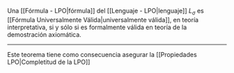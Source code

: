 Una [[Fórmula - LPO|fórmula]] del [[Lenguaje - LPO|lenguaje]] $L_σ$ es [[Fórmula Universalmente Válida|universalmente válida]], en teoría interpretativa, si y sólo si es formalmente válida en teoría de la demostración axiomática.
***
Este teorema tiene como consecuencia asegurar la [[Propiedades LPO|Completitud de la LPO]] 